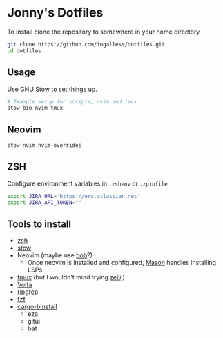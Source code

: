 # Jonny's Dotfiles

To install clone the repository to somewhere in your home directory

```sh
git clone https://github.com/ingalless/dotfiles.git
cd dotfiles
```

## Usage

Use GNU Stow to set things up.
```bash
# Example setup for scripts, nvim and tmux
stow bin nvim tmux
```

## Neovim

```bash
stow nvim nvim-overrides
```

## ZSH

Configure environment variables in `.zshenv` or `.zprofile`

```bash
export JIRA_URL='https://org.atlassian.net'
export JIRA_API_TOKEN=""
```

## Tools to install

* [zsh](https://ohmyz.sh/)
* [stow](https://www.gnu.org/software/stow/)
* Neovim (maybe use [bob](https://github.com/MordechaiHadad/bob)?)
    * Once neovim is installed and configured, [Mason](https://github.com/williamboman/mason.nvim) handles installing LSPs.
* [tmux](https://github.com/tmux/tmux/wiki/Installing) (but I wouldn't mind trying [zellij](https://github.com/zellij-org/zellij))
* [Volta](https://volta.sh/)
* [ripgrep](https://github.com/BurntSushi/ripgrep)
* [fzf](https://github.com/junegunn/fzf)
* [cargo-binstall](https://github.com/cargo-bins/cargo-binstall)
    * eza
    * gitui
    * bat
